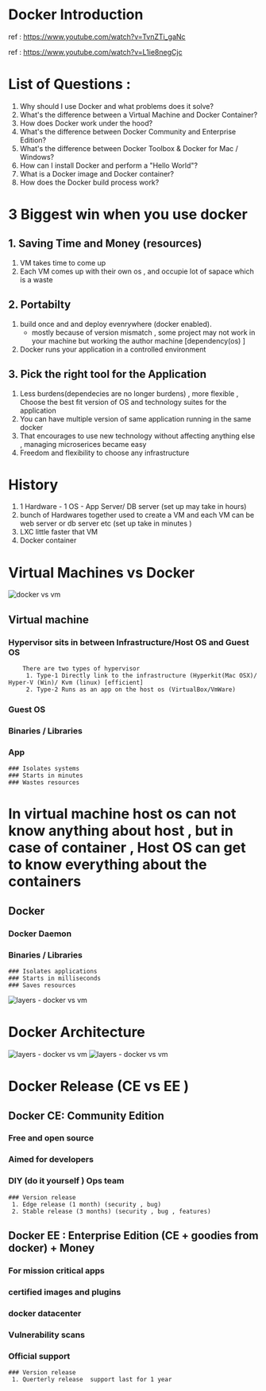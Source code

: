 # Docker Introduction 

ref : https://www.youtube.com/watch?v=TvnZTi_gaNc

ref : https://www.youtube.com/watch?v=L1ie8negCjc 
# List of Questions : 
1. Why should I use Docker and what problems does it solve?
2. What's the difference between a Virtual Machine and Docker Container?
3. How does Docker work under the hood?
4. What's the difference between Docker Community and Enterprise Edition?
5. What's the difference between Docker Toolbox & Docker for Mac / Windows?
6. How can I install Docker and perform a "Hello World"?
7. What is a Docker image and Docker container?
8. How does the Docker build process work?

# 3 Biggest win when you use docker 
## 1. Saving Time and Money (resources) 
 1. VM takes time to come up 
 2. Each VM comes up with their own os , and occupie lot of sapace which is a waste 
 ## 2. Portabilty 
  1. build once and and deploy evenrywhere  (docker enabled).
     - mostly because of version mismatch , some project may not work in your machine but working the author machine [dependency(os) ]
  2. Docker runs your application in a controlled environment 
 ## 3. Pick the right tool for the Application  
   1. Less burdens(dependecies are no longer burdens) , more flexible , Choose the best fit version of OS and technology suites for the application
   2. You can have multiple version of same application running in the same docker
   3. That encourages to use new technology without affecting anything else , managing microserices became easy  
   4. Freedom and flexibility to choose any infrastructure 
 
 # History
   1. 1 Hardware -  1 OS - App Server/ DB server  (set up may take in hours)
   2. bunch of Hardwares together used to create a VM and each VM can be web server or db server etc (set up take in minutes )
   3. LXC little faster that VM 
   4. Docker container 
 # Virtual Machines vs Docker 
 ![docker vs vm](https://github.com/NarendranathPanda/docker-install/blob/master/img/docker-vs-vm.PNG)
  ## Virtual machine 
  ### Hypervisor sits in between Infrastructure/Host OS and Guest OS  
        There are two types of hypervisor 
         1. Type-1 Directly link to the infrastructure (Hyperkit(Mac OSX)/ Hyper-V (Win)/ Kvm (linux) [efficient]
         2. Type-2 Runs as an app on the host os (VirtualBox/VmWare) 
  ### Guest OS 
  ### Binaries / Libraries 
  ### App 
    
    ### Isolates systems
    ### Starts in minutes
    ### Wastes resources 
#   In virtual machine host os can not know anything about host , but in case of container , Host OS can get to know everything about the containers 
  ## Docker
  ### Docker Daemon
  ### Binaries / Libraries 
    ### Isolates applications
    ### Starts in milliseconds 
    ### Saves resources  

![layers - docker vs vm](https://github.com/NarendranathPanda/docker-install/blob/master/img/docker-vs-vm_layers.PNG)
 
 # Docker Architecture 
   ![layers - docker vs vm](https://github.com/NarendranathPanda/docker-install/blob/master/img/docker-arch.PNG)
   ![layers - docker vs vm](https://github.com/NarendranathPanda/docker-install/blob/master/img/docker-arch-2.PNG)
   
 # Docker Release (CE vs EE )
 ## Docker CE: Community Edition
  ### Free and open source
  ### Aimed for developers 
  ### DIY (do it yourself ) Ops team  
    ### Version release 
     1. Edge release (1 month) (security , bug)
     2. Stable release (3 months) (security , bug , features)
  ## Docker EE : Enterprise Edition (CE + goodies from docker)  + Money  
  ### For mission critical apps
  ### certified images and plugins
  ### docker datacenter 
  ### Vulnerability scans
  ### Official support  
    ### Version release 
     1. Querterly release  support last for 1 year 
     
   
   
